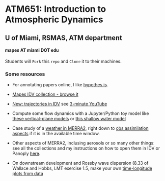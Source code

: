 # ATM651: Introduction to Atmospheric Dynamics
## U of Miami, RSMAS, ATM department 
#### mapes AT miami DOT edu

Students will `Fork` this `repo` and `Clone` it to their machines. 

### Some resources 

* For annotating papers online, I like [hypothes.is](http://hypothes.is).

* [Mapes IDV collection - browse it](https://weather.rsmas.miami.edu/repository/entry/show?entryid=115a4ff0-10de-4fba-86d7-66cd42d6d8de)

* [New: trajectories in IDV](https://ams.confex.com/ams/98Annual/webprogram/Paper337280.html) see [3-minute YouTube](https://www.youtube.com/watch?v=m0DwH--5GP8)

* Compute some flow dynamics with a Jupyter/Python toy model like [these vertical-plane models](https://github.com/ATMOcanes/ATM663_convection_meso/tree/master/Resources/Notebooks) or [this shallow water model](https://github.com/ATMOcanes/ATM651_IntroAtmDynamics/blob/master/Notebooks/SWEmodel.ipynb)


* Case study of a [weather in MERRA2](https://fluid.nccs.nasa.gov/reanalysis/classic_merra2/?one_click=1&tau=15&stream=MERRA2&level=0&region=usa&fcst=19930313&field=ptype), right down to [obs assimilation aspects](http://weather.rsmas.miami.edu/repository/entry/show?entryid=8f4d8443-54ed-419b-a74b-fb0c6ace4daf) if it is in the available time window. 

* Other aspects of MERRA2, inclusing aerosols or so many other things: see all the collections and my instructions on how to open them in IDV or Panoply [here](https://hyp.is/NuATNvQBEemtxQPBlKyywQ/gmao.gsfc.nasa.gov/pubs/docs/Bosilovich785.pdf).

* On downstream development and Rossby wave dispersion (8.33 of Wallace and Hobbs, LMT exercise 1.5, make your own [time-longitude plots from data](https://www.esrl.noaa.gov/psd/map/time_plot/)
  

